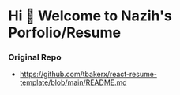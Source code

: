 # Hi 👋 Welcome to Nazih's Porfolio/Resume





### Original Repo
- https://github.com/tbakerx/react-resume-template/blob/main/README.md